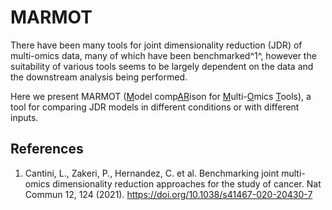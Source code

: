 # MARMOT
There have been many tools for joint dimensionality reduction (JDR) of multi-omics data, many of which have been benchmarked^1^, however the suitability of various tools seems to be largely dependent on the data and the downstream analysis being performed.

Here we present MARMOT (<u>M</u>odel comp<u>AR</u>ison for <u>M</u>ulti-<u>O</u>mics <u>T</u>ools), a tool for comparing JDR models in different conditions or with different inputs.  

## References
1. Cantini, L., Zakeri, P., Hernandez, C. et al. Benchmarking joint multi-omics dimensionality reduction approaches for the study of cancer. Nat Commun 12, 124 (2021). https://doi.org/10.1038/s41467-020-20430-7
